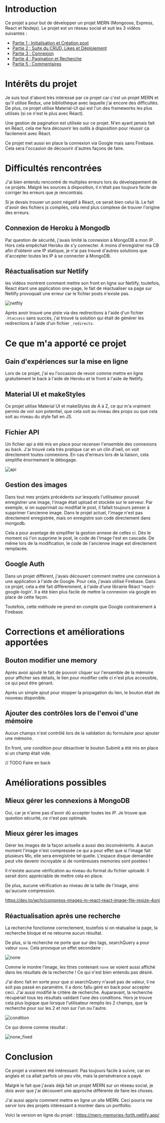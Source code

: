 # Introduction

Ce projet a pour but de développer un projet MERN (Mongoose, Express, React et Nodejs). Le projet est un réseau social et suit les 3 vidéos suivantes :
- [Partie 1 : Initialisation et Création post](https://www.youtube.com/watch?v=ngc9gnGgUdA)
- [Partie 2 : Suite du CRUD, Likes et Déploiement](https://www.youtube.com/watch?v=aibtHnbeuio)
- [Partie 3 : Connexion](https://www.youtube.com/watch?v=LKlO8vLvUao)
- [Partie 4 : Pagination et Recherche](https://www.youtube.com/watch?v=46NRrn4xi5Y)
- [Partie 5 : Commentaires](https://www.youtube.com/watch?v=46NRrn4xi5Y)

# Intérêts du projet

Je suis tout d'abord très intéressé par ce projet car c'est un projet MERN et qu'il utilise Redux, une bibliothèque avec laquelle j'ai encore des difficultés. De plus, ce projet utilise Material-UI qui est l'un des frameworks les plus utilisés (si ce n'est le plus avec Réact).

Une gestion de pagination est utilisée sur ce projet. N'en ayant jamais fait en Réact, cela me fera découvrir les outils à disposition pour réussir ça facilement avec Réact.

Ce projet met aussi en place la connexion via Google mais sans Firebase. Cela sera l'occasion de découvrir d'autres façons de faire.

# Difficultés rencontrées

J'ai bien entendu rencontré de multiples erreurs lors du développement de ce projets. Malgré les sources à disposition, il n'était pas toujours facile de corriger les erreurs que je rencontrais.

Si je devais trouver un point négatif à Réact, ce serait bien celui là. Le fait d'avoir des fichiers js compilés, cela rend plus complexe de trouver l'origine des erreurs.

## Connexion de Heroku à Mongodb

Par question de sécurité, j'avais limité la connexion à MongoDB a mon IP. Hors cela empêchait Heroku de s'y connecter. A moins d'enregistrer ma CB afin d'obtenir une IP statique, je n'ai pas trouvé d'autres solutions que d'accepter toutes les IP à se connecter à MongoDB.

## Réactualisation sur Netlify

les vidéos montrent comment mettre son front en ligne sur Netlify, toutefois, React étant une application one-page, le fait de réactualiser sa page sur Netlify provoquait une erreur car le fichier posts n'existe pas.

![netfily](/screenshots/refreshs_netlify.png)

Après avoir trouvé une piste via des redirections à l'aide d'un fichier ``.htaccess`` sans succès, j'ai trouvé la solution qui était de générer les redirections à l'aide d'un fichier ``_redirects``.

# Ce que m'a apporté ce projet

## Gain d'expériences sur la mise en ligne

Lors de ce projet, j'ai eu l'occasion de revoir comme mettre en ligne gratuitement le back à l'aide de Heroku et le front à l'aide de Netlify. 

## Material UI et makeStyles

Ce projet utilise Material UI et makeStyles de A à Z, ce qui m'a vraiment permis de voir son potentiel, que cela soit au niveau des props ou que cela soit au niveau du style fait en JS.

## Fichier API

Un fichier api a été mis en place pour recenser l'ensemble des connexions au back. J'ai trouvé cela très pratique car en un clin d'oeil, on voit directement toutes connexions. En cas d'erreurs lors de la liaison, cela simplifie énormement le débogage.

![api](/screenshots/api.png)

## Gestion des images

Dans tout mes projets précédents sur lesquels l'utilisateur pouvait enregistrer une image, l'image était upload et stockée sur le serveur. Par exemple, si on supprimait ou modifiat le post, il fallait toujours penser à supprimer l'ancienne image. Dans le projet actuel, l'image n'est pas directement enregistrée, mais on enregistre son code directement dans mongodb.

Cela a pour avantage de simplifier la gestion annexe de celles ci. Dès le moment où l'on supprime le post, le code de l'image l'est en cascade. De même lors de la modification, le code de l'ancienne image est directement remplacée.

## Google Auth

Dans un projet différent, j'avais découvert comment mettre une connexion à une application à l'aide de Google. Pour cela, j'avais utilisé Firebase. Dans ce projet, cela a été fait différemment, à l'aide d'une librairie Réact 'react-google-login'. Il a été bien plus facile de mettre la connexion via google en place de cette façon.

Toutefois, cette méthode ne prend en compte que Google contrairement à Firebase.

# Corrections et améliorations apportées

## Bouton modifier une memory

Après avoir ajouté le fait de pouvoir cliquer sur l'ensemble de la mémoire pour afficher ses détails, le lien pour modifier celle ci n'est plus accessible, ce qui peut être génant.

Après un simple ajout pour stopper la propagation du lien, le bouton était de nouveau disponible.

## Ajouter des contrôles lors de l'envoi d'une mémoire

Aucun champs n'est contrôlé lors de la validation du formulaire pour ajouter une mémoire.

En front, une condition pour désactiver le bouton Submit a été mis en place si un champ était vide.

// TODO Faire en back

# Améliorations possibles

## Mieux gérer les connexions à MongoDB

Oui, car je n'aime pas d'avoir dû accepter toutes les IP. Je trouve que question sécurité, ce n'est pas optimale. 

## Mieux gérer les images

Gérer les images de la façon actuelle a aussi des inconvénients. A aucun moment l'image n'est compressée ce qui a pour effet que si l'image fait plusieurs Mo, elle sera enregistrée tel quelle. L'espace disque demandée peut vite devenir incroyable si de nombreuses memories sont postées !

Il n'existe aucune vérification au niveau du format du fichier uploadé. Il serait donc appréciable de mettre cela en place.

De plus, aucune vérification au niveau de la taille de l'image, ainsi qu'aucune compression.

https://dev.to/wchr/compress-images-in-react-react-image-file-resize-4oni

## Réactualisation après une recherche

La recherche fonctionne correctement, toutefois si on réatualise la page, la recherche bloque et ne retourne aucun résultat.

De plus, si la recherche ne porte que sur des tags, searchQuery a pour valeur ``none``. Cela provoque un effet secondaire :

![none](/screenshots/search_none.png)

Comme le montre l'image, les titres contenant ``none`` se voient aussi affiché dans les résultats de la recherche ! Ce qui n'est bien entendu pas désiré.

J'ai donc fait en sorte pour que si searchQuery n'avait pas de valeur, il ne soit pas passé en paramètre. Il a donc fallu géré en back pour accepter ceci. J'ai aussi modifié le critère de recherche. Auparavant, la recherche récupérait tous les résultats validant l'une des conditions. Hors je trouve cela plus logique que lorsque l'utilisateur remplis les 2 champs, que la recherche pour sur les 2 et non sur l'un ou l'autre.

![condition](/screenshots/conditions_search.png)

Ce qui donne comme résultat :

![none_fixed](/screenshots/search_none_fixed.png)

# Conclusion

Ce projet a vraiment été intéressant. Pas toujours facile à suivre, car en anglais et ca allait parfois un peu vite, mais la persévérance a payé.

Malgré le fait que j'avais déjà fait un projet MERN sur un réseau social, je dois avoir que j'ai découvert une approche différente de faire les choses.

J'ai aussi appris comment mettre en ligne un site MERN. Ceci pourra me servir lors des projets intéressant à montrer dans un portfollio.

Voici la version en ligne du projet : https://mern-memories-forth.netlify.app/